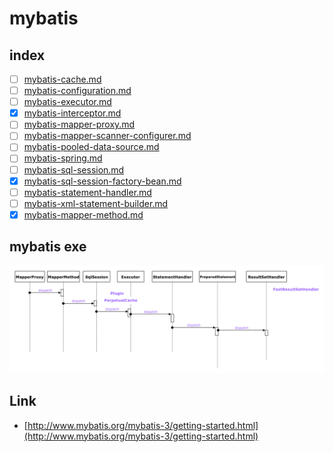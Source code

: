 # mybatis

## index

- [ ] [mybatis-cache.md](mybatis-cache.md)
- [ ] [mybatis-configuration.md](mybatis-configuration.md)
- [ ] [mybatis-executor.md](mybatis-executor.md)
- [x] [mybatis-interceptor.md](mybatis-interceptor.md)
- [ ] [mybatis-mapper-proxy.md](mybatis-mapper-proxy.md)
- [ ] [mybatis-mapper-scanner-configurer.md](mybatis-mapper-scanner-configurer.md)
- [ ] [mybatis-pooled-data-source.md](mybatis-pooled-data-source.md)
- [ ] [mybatis-spring.md](mybatis-spring.md)
- [ ] [mybatis-sql-session.md](mybatis-sql-session.md)
- [x] [mybatis-sql-session-factory-bean.md](mybatis-sql-session-factory-bean.md)
- [ ] [mybatis-statement-handler.md](mybatis-statement-handler.md)
- [ ] [mybatis-xml-statement-builder.md](mybatis-xml-statement-builder.md)
- [x] [mybatis-mapper-method.md](mybatis-mapper-method.md)

## mybatis exe

![exe](./images/mybatis-exe.draw.png)

## Link

- [http://www.mybatis.org/mybatis-3/getting-started.html](http://www.mybatis.org/mybatis-3/getting-started.html)
